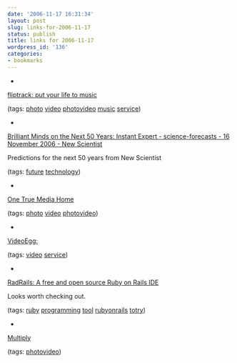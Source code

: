 ```yaml
---
date: '2006-11-17 16:31:34'
layout: post
slug: links-for-2006-11-17
status: publish
title: links for 2006-11-17
wordpress_id: '136'
categories:
- bookmarks
---
```



	
  * 
		

[fliptrack: put your life to music](http://www.fliptrack.com/)


		

(tags: [photo](http://del.icio.us/eob/photo) [video](http://del.icio.us/eob/video) [photovideo](http://del.icio.us/eob/photovideo) [music](http://del.icio.us/eob/music) [service](http://del.icio.us/eob/service))


	

	
  * 
		

[Brilliant Minds on the Next 50 Years: Instant Expert - science-forecasts - 16 November 2006 - New Scientist](http://www.newscientist.com/channel/opinion/science-forecasts/dn10580)


		

Predictions for the next 50 years from New Scientist


		

(tags: [future](http://del.icio.us/eob/future) [technology](http://del.icio.us/eob/technology))


	

	
  * 
		

[One True Media Home](http://www.onetruemedia.com/)


		

(tags: [photo](http://del.icio.us/eob/photo) [video](http://del.icio.us/eob/video) [photovideo](http://del.icio.us/eob/photovideo))


	

	
  * 
		

[VideoEgg:](http://www.videoegg.com/)


		

(tags: [video](http://del.icio.us/eob/video) [service](http://del.icio.us/eob/service))


	

	
  * 
		

[RadRails: A free and open source Ruby on Rails IDE](http://www.radrails.org/)


		

Looks worth checking out.


		

(tags: [ruby](http://del.icio.us/eob/ruby) [programming](http://del.icio.us/eob/programming) [tool](http://del.icio.us/eob/tool) [rubyonrails](http://del.icio.us/eob/rubyonrails) [totry](http://del.icio.us/eob/totry))


	

	
  * 
		

[Multiply](http://multiply.com/)


		

(tags: [photovideo](http://del.icio.us/eob/photovideo))


	



